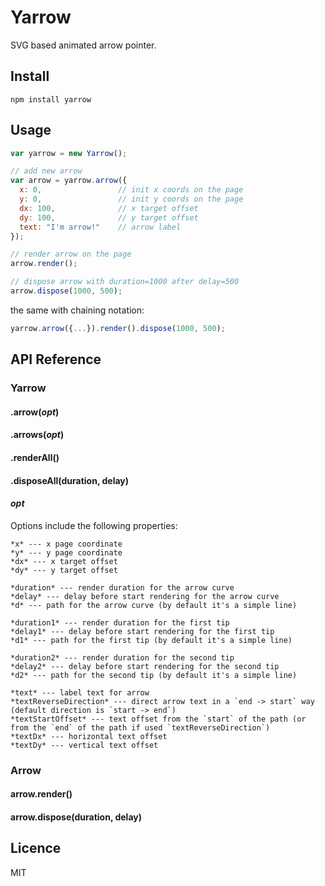# Yarrow
SVG based animated arrow pointer. 

## Install

    npm install yarrow
    
## Usage

```js
var yarrow = new Yarrow();

// add new arrow
var arrow = yarrow.arrow({
  x: 0,                 // init x coords on the page
  y: 0,                 // init y coords on the page
  dx: 100,              // x target offset
  dy: 100,              // y target offset
  text: "I'm arrow!"    // arrow label    
});

// render arrow on the page
arrow.render();

// dispose arrow with duration=1000 after delay=500
arrow.dispose(1000, 500);
```   

the same with chaining notation:

```js
yarrow.arrow({...}).render().dispose(1000, 500);
```

## API Reference

### Yarrow

#### .arrow(*opt*)

#### .arrows(*opt*)

#### .renderAll()

#### .disposeAll(duration, delay)

#### *opt*
Options include the following properties:

    *x* --- x page coordinate 
    *y* --- y page coordinate
    *dx* --- x target offset
    *dy* --- y target offset
    
    *duration* --- render duration for the arrow curve
    *delay* --- delay before start rendering for the arrow curve
    *d* --- path for the arrow curve (by default it's a simple line) 
    
    *duration1* --- render duration for the first tip
    *delay1* --- delay before start rendering for the first tip
    *d1* --- path for the first tip (by default it's a simple line) 
        
    *duration2* --- render duration for the second tip
    *delay2* --- delay before start rendering for the second tip
    *d2* --- path for the second tip (by default it's a simple line)            
    
    *text* --- label text for arrow
    *textReverseDirection* --- direct arrow text in a `end -> start` way (default direction is `start -> end`) 
    *textStartOffset* --- text offset from the `start` of the path (or from the `end` of the path if used `textReverseDirection`)
    *textDx* --- horizontal text offset
    *textDy* --- vertical text offset

### Arrow

#### arrow.render()

#### arrow.dispose(duration, delay)

## Licence
MIT